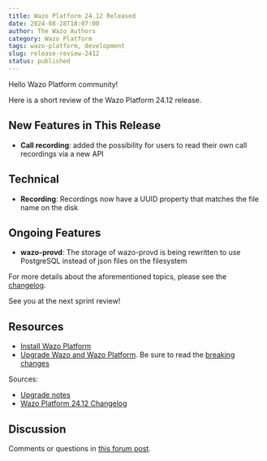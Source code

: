 ```yaml
---
title: Wazo Platform 24.12 Released
date: 2024-08-28T18:07:00
author: The Wazo Authors
category: Wazo Platform
tags: wazo-platform, development
slug: release-review-2412
status: published
---
```


Hello Wazo Platform community!

Here is a short review of the Wazo Platform 24.12 release.

## New Features in This Release
- **Call recording**: added the possibility for users to read their own call recordings via a new API

## Technical
- **Recording**: Recordings now have a UUID property that matches the file name on the disk

## Ongoing Features
- **wazo-provd**: The storage of wazo-provd is being rewritten to use PostgreSQL instead of json files on the filesystem

For more details about the aforementioned topics, please see the [changelog](https://wazo-dev.atlassian.net/issues/?jql=project%3DWAZO%20AND%20fixVersion%3D24.12).

See you at the next sprint review!

## Resources

- [Install Wazo Platform](/use-cases)
- [Upgrade Wazo and Wazo Platform](/uc-doc/upgrade/). Be sure to read the
  [breaking changes](/uc-doc/upgrade/upgrade_notes#24-12)

<!-- truncate -->

Sources:

- [Upgrade notes](/uc-doc/upgrade/upgrade_notes#24-12)
- [Wazo Platform 24.12 Changelog](https://wazo-dev.atlassian.net/issues/?jql=project%3DWAZO%20AND%20fixVersion%3D24.12)

## Discussion

Comments or questions in
[this forum post](https://wazo-platform.discourse.group/t/blog-wazo-platform-24-12-released).
